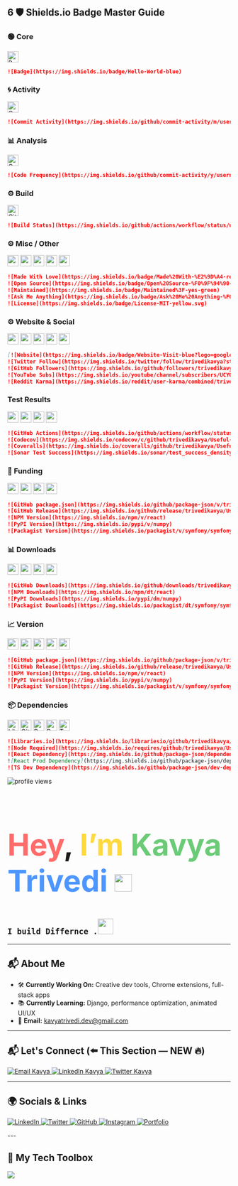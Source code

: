 ## 6 🛡️ Shields.io Badge Master Guide

### 🟢 Core

<p> <img src="https://img.shields.io/badge/Hello-World-blue" height="25" title="Basic Badge"> </p>

```md
![Badge](https://img.shields.io/badge/Hello-World-blue)
```

### 🌀 Activity

<p> <img src="https://img.shields.io/github/commit-activity/m/username/repo" height="25" title="Commit Activity"> </p>

```md
![Commit Activity](https://img.shields.io/github/commit-activity/m/username/repo)

```


### 📊 Analysis

<p> <img src="https://img.shields.io/github/commit-activity/y/username/repo" height="25" title="Code Frequency"> </p>

```md
![Code Frequency](https://img.shields.io/github/commit-activity/y/username/repo)

```


### ⚙️ Build

<p> <img src="https://img.shields.io/github/actions/workflow/status/username/repo/workflow.yml" height="25" title="GitHub Actions Status"> </p>

```md
![Build Status](https://img.shields.io/github/actions/workflow/status/username/repo/workflow.yml)

```

### ⚙️ Misc / Other

<p> <img src="https://img.shields.io/badge/Made%20With-%E2%9D%A4-red?style=for-the-badge" height="25"> <img src="https://img.shields.io/badge/Open%20Source-%F0%9F%94%90-brightgreen?style=flat-square" height="25"> <img src="https://img.shields.io/badge/Maintained%3F-yes-green" height="25"> <img src="https://img.shields.io/badge/Ask%20Me%20Anything-%F0%9F%99%82-blue" height="25"> <img src="https://img.shields.io/badge/License-MIT-yellow.svg" height="25"> </p>

```md
![Made With Love](https://img.shields.io/badge/Made%20With-%E2%9D%A4-red?style=for-the-badge)
![Open Source](https://img.shields.io/badge/Open%20Source-%F0%9F%94%90-brightgreen?style=flat-square)
![Maintained](https://img.shields.io/badge/Maintained%3F-yes-green)
![Ask Me Anything](https://img.shields.io/badge/Ask%20Me%20Anything-%F0%9F%99%82-blue)
![License](https://img.shields.io/badge/License-MIT-yellow.svg)


```
### ⚙️ Website & Social

<p> <img src="https://img.shields.io/badge/Website-Visit-blue?logo=google-chrome&style=flat" height="25"> <img src="https://img.shields.io/twitter/follow/trivedikavya?style=social" height="25"> <img src="https://img.shields.io/github/followers/trivedikavya?label=Follow&style=social" height="25"> <img src="https://img.shields.io/youtube/channel/subscribers/UCYO_jab_esuFRV4b17AJtAw?style=social" height="25"> <img src="https://img.shields.io/reddit/user-karma/combined/trivedikavya?style=social" height="25"> </p>

```md
[![Website](https://img.shields.io/badge/Website-Visit-blue?logo=google-chrome)](https://your-website.com)
![Twitter Follow](https://img.shields.io/twitter/follow/trivedikavya?style=social)
![GitHub Followers](https://img.shields.io/github/followers/trivedikavya?label=Follow&style=social)
![YouTube Subs](https://img.shields.io/youtube/channel/subscribers/UCYO_jab_esuFRV4b17AJtAw?style=social)
![Reddit Karma](https://img.shields.io/reddit/user-karma/combined/trivedikavya?style=social)

```
### Test Results

<p> <img src="https://img.shields.io/github/actions/workflow/status/trivedikavya/Useful-stuff/test.yml?label=Tests" height="25"> <img src="https://img.shields.io/codecov/c/github/trivedikavya/Useful-stuff" height="25"> <img src="https://img.shields.io/coveralls/github/trivedikavya/Useful-stuff" height="25"> <img src="https://img.shields.io/sonar/test_success_density/trivedikavya_Useful-stuff?server=https%3A%2F%2Fsonarcloud.io" height="25"> </p>

```md
![GitHub Actions](https://img.shields.io/github/actions/workflow/status/trivedikavya/Useful-stuff/test.yml?label=Tests)
![Codecov](https://img.shields.io/codecov/c/github/trivedikavya/Useful-stuff)
![Coveralls](https://img.shields.io/coveralls/github/trivedikavya/Useful-stuff)
![Sonar Test Success](https://img.shields.io/sonar/test_success_density/trivedikavya_Useful-stuff?server=https%3A%2F%2Fsonarcloud.io)

```
### 💸 Funding

<p> <img src="https://img.shields.io/github/sponsors/trivedikavya" height="25"> <img src="https://img.shields.io/opencollective/backers/vercel" height="25"> <img src="https://img.shields.io/opencollective/sponsors/vercel" height="25"> <img src="https://img.shields.io/liberapay/receives/shields" height="25"> </p>

```md
![GitHub package.json](https://img.shields.io/github/package-json/v/trivedikavya/Useful-stuff)
![GitHub Release](https://img.shields.io/github/release/trivedikavya/Useful-stuff)
![NPM Version](https://img.shields.io/npm/v/react)
![PyPI Version](https://img.shields.io/pypi/v/numpy)
![Packagist Version](https://img.shields.io/packagist/v/symfony/symfony)

```
### 📊 Downloads

<p> <img src="https://img.shields.io/github/downloads/trivedikavya/Useful-stuff/total" height="25"> <img src="https://img.shields.io/npm/dt/react" height="25"> <img src="https://img.shields.io/pypi/dm/numpy" height="25"> <img src="https://img.shields.io/packagist/dt/symfony/symfony" height="25"> </p>

```md
![GitHub Downloads](https://img.shields.io/github/downloads/trivedikavya/Useful-stuff/total)
![NPM Downloads](https://img.shields.io/npm/dt/react)
![PyPI Downloads](https://img.shields.io/pypi/dm/numpy)
![Packagist Downloads](https://img.shields.io/packagist/dt/symfony/symfony)


```
### 📈 Version

<p> <img src="https://img.shields.io/github/package-json/v/trivedikavya/Useful-stuff" height="25"> <img src="https://img.shields.io/github/release/trivedikavya/Useful-stuff" height="25"> <img src="https://img.shields.io/npm/v/react" height="25"> <img src="https://img.shields.io/pypi/v/numpy" height="25"> <img src="https://img.shields.io/packagist/v/symfony/symfony" height="25"> </p>

```md
![GitHub package.json](https://img.shields.io/github/package-json/v/trivedikavya/Useful-stuff)
![GitHub Release](https://img.shields.io/github/release/trivedikavya/Useful-stuff)
![NPM Version](https://img.shields.io/npm/v/react)
![PyPI Version](https://img.shields.io/pypi/v/numpy)
![Packagist Version](https://img.shields.io/packagist/v/symfony/symfony)


```
### 📦 Dependencies

<p> <img src="https://img.shields.io/librariesio/github/trivedikavya/Useful-stuff" height="25" title="Libraries.io Dependency Status"> <img src="https://img.shields.io/requires/github/trivedikavya/Useful-stuff" height="25" title="GitHub Requires Node"> <img src="https://img.shields.io/github/package-json/dependency-version/trivedikavya/Useful-stuff/react" height="25" title="React Dependency Version"> <img src="https://img.shields.io/github/package-json/dependency-version/trivedikavya/Useful-stuff/react?label=React%20(Prod)" height="25" title="React Production Dependency"> <img src="https://img.shields.io/github/package-json/dev-dependency-version/trivedikavya/Useful-stuff/typescript" height="25" title="TypeScript Dev Dependency"> </p>

```md
![Libraries.io](https://img.shields.io/librariesio/github/trivedikavya/Useful-stuff)
![Node Required](https://img.shields.io/requires/github/trivedikavya/Useful-stuff)
![React Dependency](https://img.shields.io/github/package-json/dependency-version/trivedikavya/Useful-stuff/react)
![React Prod Dependency](https://img.shields.io/github/package-json/dependency-version/trivedikavya/Useful-stuff/react?label=React%20(Prod))
![TS Dev Dependency](https://img.shields.io/github/package-json/dev-dependency-version/trivedikavya/Useful-stuff/typescript)


```




<!-- Profile Views -->
<img src="https://komarev.com/ghpvc/?username=kavyatrivedi-dev&style=flat-square&color=brightgreen" alt="profile views"/>

<!-- Colorful Intro + GIF Below -->
<p>
<h1 style="font-family:-apple-system, BlinkMacSystemFont, 'Segoe UI', Roboto, Helvetica, Arial, sans-serif; font-weight:bold; font-size:4.2rem;">
  <span style="color:#FF6B6B; font-size:4.2rem;">Hey</span>, 
  <span style="color:#FFD93D; font-size:4.2rem;">I’m</span> 
  <span style="color:#6BCB77;">Kavya</span> 
  <span style="color:#4D96FF;">Trivedi</span> 
 <img src="https://i.pinimg.com/736x/b8/20/12/b8201271d4e1595d57ad2e40b6b4c038.jpg" width="39" height="39" /> <!-- 45 40 -- iron man  . 30 30 for apdi image  -->
</h1>
 
</p>

## `I build Differnce .`<img src="https://i.pinimg.com/originals/4f/83/50/4f83505620d2d05abd71fee5e32ed6c5.gif" width="35" height="35" />

---

## 📬 About Me

- 🛠️ **Currently Working On:** Creative dev tools, Chrome extensions, full-stack apps  
- 📚 **Currently Learning:** Django, performance optimization, animated UI/UX  
- 📩 **Email:** [kavyatrivedi.dev@gmail.com](mailto:kavyatrivedi.dev@gmail.com)

---
## 📬 Let's Connect (⬅️ This Section — NEW 🔥)

<p align="left">
  <a href="mailto:kavyatrivedi.dev@gmail.com?subject=Let's Connect&body=Heyy Kavya, I am..." target="_blank">
    <img src="https://img.shields.io/badge/Email-Kavya%20Trivedi-red?style=for-the-badge&logo=gmail&logoColor=white" alt="Email Kavya"/>
  </a>
  
  <a href="https://www.linkedin.com/in/trivedikavya/" target="_blank">
    <img src="https://img.shields.io/badge/LinkedIn-Message%20Kavya-blue?style=for-the-badge&logo=linkedin&logoColor=white" alt="LinkedIn Kavya"/>
  </a>

  <a href="https://twitter.com/iamkavyatrivedi" target="_blank">
    <img src="https://img.shields.io/badge/Twitter-DM%20Kavya-1DA1F2?style=for-the-badge&logo=twitter&logoColor=white" alt="Twitter Kavya"/>
  </a>
</p>

---


## 🌍 Socials & Links
<p align="left">
  <a href="https://linkedin.com/in/kavyatrivedi-dev" target="_blank">
    <img alt="LinkedIn" src="https://img.shields.io/badge/-LinkedIn-blue?style=for-the-badge&logo=linkedin&logoColor=white"/>
  </a>
  <a href="https://twitter.com/kavyatrivedi_" target="_blank">
    <img alt="Twitter" src="https://img.shields.io/badge/-Twitter-1DA1F2?style=for-the-badge&logo=twitter&logoColor=white"/>
  </a>
  <a href="https://github.com/kavyatrivedi-dev" target="_blank">
    <img alt="GitHub" src="https://img.shields.io/badge/-GitHub-181717?style=for-the-badge&logo=github&logoColor=white"/>
  </a>
  <a href="https://instagram.com/kavyatrivedi_" target="_blank">
    <img alt="Instagram" src="https://img.shields.io/badge/-Instagram-E4405F?style=for-the-badge&logo=instagram&logoColor=white"/>
  </a>
  <a href="https://kavyatrivedi.vercel.app" target="_blank">
    <img alt="Portfolio" src="https://img.shields.io/badge/-Portfolio-black?style=for-the-badge&logo=vercel&logoColor=white"/>
  </a>
</p>
---

## 🧰 My Tech Toolbox

<p>
  <img src="https://skillicons.dev/icons?i=html,css,js,ts,react,nextjs,tailwind,vue,figma,threejs,python,django,vscode,vercel,github" />
</p>
